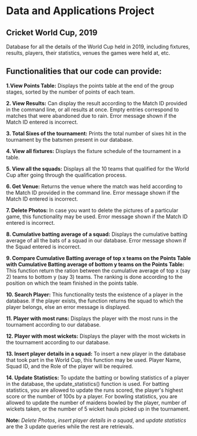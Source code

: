 # Data and Applications Project

## Cricket World Cup, 2019
Database for all the details of the World Cup held in 2019, including fixtures, results, players, their statistics, venues the games were held at, etc. 

## Functionalities that our code can provide:

**1.View Points Table:**
Displays the points table at the end of the group stages, sorted by the number of points of each team.

**2. View Results:**
Can display the result according to the Match ID provided in the command line, or all results at once. Empty entries correspond to matches that were abandoned due to rain. Error message shown if the Match ID entered is incorrect.

**3. Total Sixes of the tournament:**
Prints the total number of sixes hit in the tournament by the batsmen present in our database.

**4. View all fixtures:**
Displays the fixture schedule of the tournament in a table.

**5. View all the squads:**
Displays all the 10 teams that qualified for the World Cup after going through the qualification process.

**6. Get Venue:**
Returns the venue where the match was held according to the Match ID provided in the command line. Error message shown if the Match ID entered is incorrect.

**7. Delete Photos:**
In case you want to delete the pictures of a particular game, this functionality may be used. Error message shown if the Match ID entered is incorrect.

**8. Cumulative batting average of a squad:**
Displays the cumulative batting average of all the bats of a squad in our database. Error message shown if the Squad entered is incorrect.

**9. Compare Cumulative Batting average of top x teams on the Points Table with Cumulative Batting average of bottom y teams on the Points Table:**
This function return the ration between the cumulative average of top x (say 2) teams to bottom y (say 3) teams. The ranking is done according to the position on which the team finished in the points table.

**10. Search Player:**
This functionality tests the existence of a player in the database. If the player exists, the function returns the squad to which the player belongs, else an error message is displayed.

**11. Player with most runs:**
Displays the player with the most runs in the tournament according to our database.

**12. Player with most wickets:**
Displays the player with the most wickets in the tournament according to our database.

**13. Insert player details in a squad:**
To insert a new player in the database that took part in the World Cup, this function may be used. Player Name, Squad ID, and the Role of the player will be required.

**14. Update Statistics:**
To update the batting or bowling statistics of a player in the database, the update_statistics() function is used. For batting statistics, you are allowed to update the runs scored, the player's highest score or the number of 100s by a player. For bowling statistics, you are allowed to update the number of maidens bowled by the player, number of wickets taken, or the number of 5 wicket hauls picked up in the tournament.

**Note:** *Delete Photos*, *insert player details in a squad*, and *update statistics* are the 3 update queries while the rest are retrievals. 

